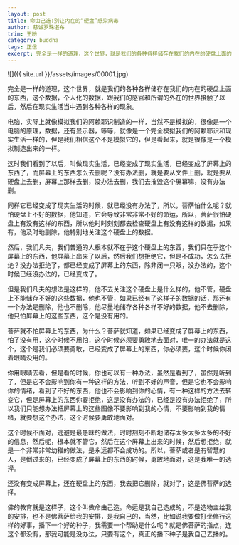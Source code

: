 ```yaml
---
layout: post
title: 命由己造:别让内在的“硬盘”感染病毒
author: 慈诚罗珠堪布
trim: 王盼
category: buddha
tags: 正信
excerpt: 完全是一样的道理，这个世界，就是我们的各种各样储存在我们的内在的硬盘上面的东西，这个数据，个人化的数据，跟我们的感官和所谓的外在的世界接触了以后，然后在现实生活当中遇到各种各样的现象。
---
```


![]({{ site.url }}/assets/images/00001.jpg)

完全是一样的道理，这个世界，就是我们的各种各样储存在我们的内在的硬盘上面的东西，这个数据，个人化的数据，跟我们的感官和所谓的外在的世界接触了以后，然后在现实生活当中遇到各种各样的现象。

电脑，实际上就像模拟我们的阿赖耶识制造的一样，当然不是模拟的，很像是一个电脑的原理，数据，还有显示器，等等，就像是一个完全模拟我们的阿赖耶识和现实生活一样的，但是我们相信这个不是模拟它的，但是看起来，就是很像是一个模拟制造出来的一样。

这时我们看到了以后，叫做现实生活，已经变成了现实生活，已经变成了屏幕上的东西了，而屏幕上的东西怎么去删呢？没有办法删，就是要从文件上删，就是要从硬盘上去删，屏幕上那样去删，没办法去删，我们去摧毁这个屏幕嘛，没有办法删。

同样它已经变成了现实生活的时候，就已经没有办法了，所以，菩萨怕什么呢？就怕硬盘上不好的数据，他知道，它会导致非常非常不好的命运，所以，菩萨很怕硬盘上有没有这样的东西，所以他时时刻刻都去检查硬盘上有没有这样的数据，如果有，他及时地删除，他特别地关注这个硬盘上的数据。

然后，我们凡夫，我们普通的人根本就不在乎这个硬盘上的东西，我们只在乎这个屏幕上的东西，他屏幕上出来了以后，然后我们想拒绝它，但是不成功，怎么去拒绝？没办法拒绝了，都已经变成了屏幕上的东西，除非闭一只眼，没办法的，这个时候已经没办法的，已经变成了。

但是我们凡夫的想法是这样的，他不去关注这个硬盘上是什么样的，他不管，硬盘上不能储存不好的这些数据，他也不管，如果已经有了这样子的数据的话，那还有一个办法是删除，他也不删除，他尽量地储存各种各样不好的数据，他不去删除，他只怕屏幕上的这些东西，这个是没有用的。

菩萨就不怕屏幕上的东西，为什么？菩萨就知道，如果已经变成了屏幕上的东西，怕了没有用，这个时候不用怕，这个时候必须要勇敢地去面对，唯一的办法就是这个，这个是我们必须要勇敢，已经变成了屏幕上的东西，你必须要，这个时候你闭着眼睛没用的。

你用眼睛去看，但是看的时候，你也可以有一种办法，虽然是看到了，虽然是听到了，但是它不会影响到你有一种这样的方法，听到不好的声音，但是它也不会影响你的情绪，看到了不好的东西，他也不会影响到你的心情，有一种这样的方法去转变它，但是屏幕上的东西你要拒绝，这是没有办法的，已经是没有办法拒绝了，所以我们只能想办法把屏幕上的这些图像不要影响到我的心情，不要影响到我的情绪，就要想这个办法，这个时候要勇敢地面对。

这个时候不面对，逃避是最愚昧的做法，时时刻刻不断地储存太多太多太多的不好的信息，然后呢，根本就不管它，然后在这个屏幕上出来的时候，然后想拒绝，就是一个非常非常幼稚的做法，是永远都不会成功的。所以，菩萨或者是有智慧的人，是倒过来的，已经变成了屏幕上的东西的时候，勇敢地面对，这是我唯一的选择。

还没有变成屏幕上，还在硬盘上的东西，我去把它删除，就对了，这是佛菩萨的选择。

佛的教育就是这样子，这个叫做命由己造。命运是我自己造成的，不是造物主给我的安排，也不是佛菩萨给我的安排，是我自己的，当然，比如说我要做打坐修行这样的好事，播下一个好的种子，我需要一个帮助是什么呢？就是佛菩萨的指点，连这个都没有，那我可能是没办法，只要有这个，真正的播下种子是我自己去播的。
